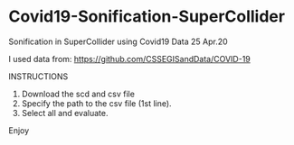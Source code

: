 # Covid19-Sonification-SuperCollider
Sonification in SuperCollider using Covid19 Data
25 Apr.20

I used data from: https://github.com/CSSEGISandData/COVID-19

INSTRUCTIONS

1) Download the scd and csv file
2) Specify the path to the csv file (1st line).
3) Select all and evaluate.

Enjoy
